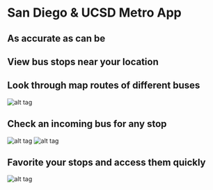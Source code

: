 # San Diego & UCSD Metro App

## As accurate as can be

## View bus stops near your location
## Look through map routes of different buses
![alt tag](https://raw.githubusercontent.com/DanielCPLau/MTS-UCSD-App/master/DemoPics/Screenshot_2017-01-06-21-22-52.png)
## Check an incoming bus for any stop
![alt tag](https://raw.githubusercontent.com/DanielCPLau/MTS-UCSD-App/master/DemoPics/Screenshot_2017-01-06-21-23-01.png)
![alt tag](https://raw.githubusercontent.com/DanielCPLau/MTS-UCSD-App/master/DemoPics/Screenshot_2017-01-06-21-23-22.png)
## Favorite your stops and access them quickly
![alt tag](https://raw.githubusercontent.com/DanielCPLau/MTS-UCSD-App/master/DemoPics/Screenshot_2017-01-06-21-23-36.png)
